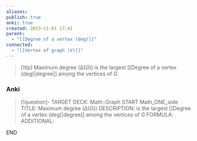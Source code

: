 ```yaml
---
aliases: 
publish: true
anki: true
created: 2023-11-01 17:41
parent:
  - "[[Degree of a vertex (deg)]]"
connected:
  - "[[Vertex of graph (V)]]"
---
```

> [!tip] Maximum degree ($∆(G)$)
is the largest [[Degree of a vertex (deg)|degree]] among the vertices of $G$

### Anki
> [!question]-
TARGET DECK: Math::Graph
START
Math_ONE_side
TITLE: Maximum degree ($∆(G)$)
DESCRIPTION: is the largest [[Degree of a vertex (deg)|degree]] among the vertices of $G$
FORMULA: 
ADDITIONAL:
<!--ID: 1699165371508-->
END












